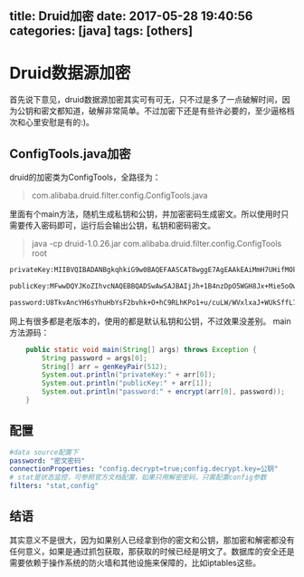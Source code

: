 title: Druid加密
date: 2017-05-28 19:40:56
categories: [java]
tags: [others]
---

# Druid数据源加密
首先说下意见，druid数据源加密其实可有可无，只不过是多了一点破解时间，因为公钥和密文都知道，破解非常简单。不过加密下还是有些许必要的，至少逼格档次和心里安慰是有的:)。

## ConfigTools.java加密
druid的加密类为ConfigTools，全路径为：
> com.alibaba.druid.filter.config.ConfigTools.java

里面有个main方法，随机生成私钥和公钥，并加密密码生成密文。所以使用时只需要传入密码即可，运行后会输出公钥，私钥和密码密文。

> java -cp druid-1.0.26.jar com.alibaba.druid.filter.config.ConfigTools root

<!-- more -->
```txt
privateKey:MIIBVQIBADANBgkqhkiG9w0BAQEFAASCAT8wggE7AgEAAkEAiMmH7UHifMOk7lYYfwnH4yJ7mg7BrJ6MxUlZeisp4v2mBF70byat5Rh12K4xtwTmn53KOg5CwTCG8gDHQkwq/wIDAQABAkBsSOYDC5opXJPvXVbNEsgbZgvlHHNznJwh/fwIe60QFLtZNIImtM8ar+tFK+Vg/cwpmPyaOS57M2msBA31mSX5AiEA9L53/4hkinrQca2QIAWWpHx3QPwdQsJbRBHycnPxKfsCIQCPFAQzbbz7nLIV78flw1EhSEanJewFzSJ1xquFSbgXzQIhAIvkYwq4l19gG80efAcRqq2SR0fp03/ZP/mEmKQ7CVoJAiBiSLK2DU0DXllq/kLHz0q83SRDj6Y5OffRBb8vGTvPhQIhAMmrCgtPPsMz+R076967CuD3zwa6rhmR9yXZXf4Nc4Xd

publicKey:MFwwDQYJKoZIhvcNAQEBBQADSwAwSAJBAIjJh+1B4nzDpO5WGH8Jx+Mie5oOwayejMVJWXorKeL9pgRe9G8mreUYddiuMbcE5p+dyjoOQsEwhvIAx0JMKv8CAwEAAQ==

password:U8TkvAncYH6sYhuHbYsF2bvhk+O+hC9RLhKPo1+u/cuLW/WVxlxaJ+WUkSffL7sZ5EJAtvjNodNafM3kDnmc6Q==
```
网上有很多都是老版本的，使用的都是默认私钥和公钥，不过效果没差别。
main方法源码：    
```java
	public static void main(String[] args) throws Exception {
        String password = args[0];
        String[] arr = genKeyPair(512);
        System.out.println("privateKey:" + arr[0]);
        System.out.println("publicKey:" + arr[1]);
        System.out.println("password:" + encrypt(arr[0], password));
	}
```

## 配置
```yml
#data source配置下
password: "密文密码"
connectionProperties: "config.decrypt=true;config.decrypt.key=公钥"
# stat是状态监控，可参照官方文档配置，如果只用解密密码，只需配置config参数
filters: "stat,config"
```

## 结语
其实意义不是很大，因为如果别人已经拿到你的密文和公钥，那加密和解密都没有任何意义，如果是通过抓包获取，那获取的时候已经是明文了。数据库的安全还是需要依赖于操作系统的防火墙和其他设施来保障的，比如iptables这些。